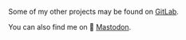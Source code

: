 Some of my other projects may be found on <a href="https://gitlab.com/users/asmaloney/projects">GitLab</a>.

You can also find me on 🐘 <a rel="nofollow me" href="https://elk.zone/fosstodon.org/@asmaloney">Mastodon</a>.
